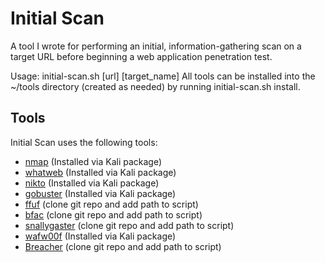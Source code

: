 # Initial Scan

A tool I wrote for performing an initial, information-gathering scan on a target URL before beginning a web application penetration test.

Usage: initial-scan.sh [url] [target_name]
All tools can be installed into the ~/tools directory (created as needed) by running initial-scan.sh install.

## Tools
Initial Scan uses the following tools:
* [nmap](https://nmap.org/) (Installed via Kali package)
* [whatweb](https://www.morningstarsecurity.com/research/whatweb) (Installed via Kali package)
* [nikto](https://cirt.net/nikto2) (Installed via Kali package)
* [gobuster](https://github.com/OJ/gobuster) (Installed via Kali package)
* [ffuf](https://github.com/ffuf/ffuf) (clone git repo and add path to script)
* [bfac](https://github.com/mazen160/bfac) (clone git repo and add path to script)
* [snallygaster](https://github.com/hannob/snallygaster) (clone git repo and add path to script)
* [wafw00f](https://github.com/EnableSecurity/wafw00f) (Installed via Kali package)
* [Breacher](https://github.com/s0md3v/Breacher) (clone git repo and add path to script)
